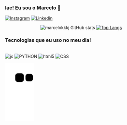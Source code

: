 ### Iae! Eu sou o Marcelo 🤏

[![Instagram](https://img.shields.io/badge/Instagram-E4405F?style=for-the-badge&logo=instagram&logoColor=white)](https://www.instagram.com/marcelokkkj/)
[![Linkedin](https://img.shields.io/badge/LinkedIn-0077B5?style=for-the-badge&logo=linkedin&logoColor=white)](https://www.linkedin.com/in/marcelo-melo-972baa1b3/)

<div align="center">
    
![marcelokkkj GitHub stats](https://github-readme-stats.vercel.app/api?username=Marcelokkkj&show_icons=true&theme=transparent)
[![Top Langs](https://github-readme-stats.vercel.app/api/top-langs/?username=marcelokkkj&layout=compact)](https://github.com/anuraghazra/github-readme-stats)

</div>

### Tecnologias que eu uso no meu dia!
<div style="display: inline_block"><br/>
    <img align="center" alt="js" src="https://img.shields.io/badge/JavaScript-F7DF1E?style=for-the-badge&logo=javascript&logoColor=black" />
    <img align="center" alt="PYTHON" src="https://img.shields.io/badge/Python-3776AB?style=for-the-badge&logo=python&logoColor=white" />
    <img align="center" alt="html5" src="https://img.shields.io/badge/HTML5-E34F26?style=for-the-badge&logo=html5&logoColor=white" />
    <img align="center" alt="CSS" src="https://img.shields.io/badge/CSS3-1572B6?style=for-the-badge&logo=css3&logoColor=white" />
 
  ![Snake animation](https://github.com/RD0705/RD0705/blob/output/github-contribution-grid-snake.svg)
    
</div>
